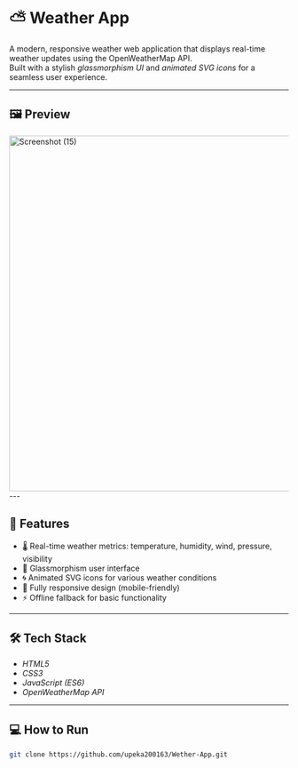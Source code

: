 # ⛅ Weather App
A modern, responsive weather web application that displays real-time weather updates using the OpenWeatherMap API.  
Built with a stylish *glassmorphism UI* and *animated SVG icons* for a seamless user experience.

---

## 🖼 Preview

<img width="1366" height="640" alt="Screenshot (15)" src="https://github.com/user-attachments/assets/dc791322-97d4-4baf-b2f0-bac6b27915a9" />
---

## 🚀 Features

- 🌡 Real-time weather metrics: temperature, humidity, wind, pressure, visibility
- 🎨 Glassmorphism user interface
- 🌀 Animated SVG icons for various weather conditions
- 📱 Fully responsive design (mobile-friendly)
- ⚡ Offline fallback for basic functionality

---

## 🛠 Tech Stack

- *HTML5*
- *CSS3*
- *JavaScript (ES6)*
- *OpenWeatherMap API*

---

## 💻 How to Run

```bash
git clone https://github.com/upeka200163/Wether-App.git




